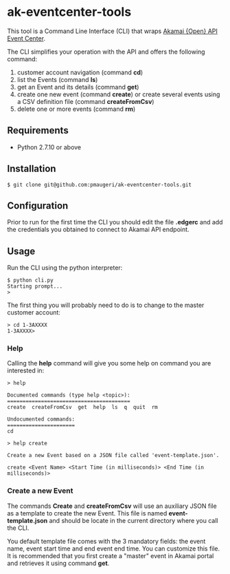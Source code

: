 # ak-eventcenter-tools

This tool is a Command Line Interface (CLI) that wraps [Akamai {Open} API Event Center](https://developer.akamai.com/api/luna/events/overview.html).

The CLI simplifies your operation with the API and offers the following command:
1. customer account navigation (command **cd**)
2. list the Events (command **ls**)
3. get an Event and its details (command **get**)
4. create one new event (command **create**) or create several events using a CSV definition file (command **createFromCsv**)
5. delete one or more events (command **rm**)

## Requirements

- Python 2.7.10 or above

## Installation

```
$ git clone git@github.com:pmaugeri/ak-eventcenter-tools.git
```

## Configuration

Prior to run for the first time the CLI you should edit the file **.edgerc** and add the credentials you obtained to connect to Akamai API endpoint.

## Usage

Run the CLI using the python interpreter:

```
$ python cli.py 
Starting prompt...
> 
```
The first thing you will probably need to do is to change to the master customer account:

```
> cd 1-3AXXXX
1-3AXXXX> 
```

### Help 

Calling the **help** command will give you some help on command you are interested in:
```
> help

Documented commands (type help <topic>):
========================================
create  createFromCsv  get  help  ls  q  quit  rm

Undocumented commands:
======================
cd

> help create

Create a new Event based on a JSON file called 'event-template.json'.

create <Event Name> <Start Time (in milliseconds)> <End Time (in milliseconds)>
```

### Create a new Event

The commands **Create** and **createFromCsv** will use an auxiliary JSON file as a template to create the new Event. This file is named **event-template.json** and should be locate in the current directory where you call the CLI.

You default template file comes with the 3 mandatory fields: the event name, event start time and end event end time. You can customize this file. It is recommended that you first create a "master" event in Akamai portal and retrieves it using command **get**.
